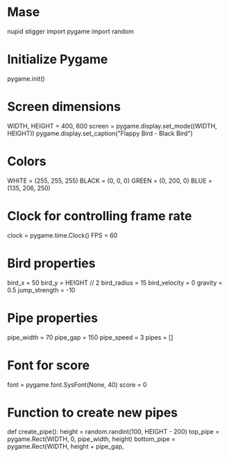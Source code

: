 # Mase
nupid stigger
import pygame
import random

# Initialize Pygame
pygame.init()

# Screen dimensions
WIDTH, HEIGHT = 400, 600
screen = pygame.display.set_mode((WIDTH, HEIGHT))
pygame.display.set_caption("Flappy Bird - Black Bird")

# Colors
WHITE = (255, 255, 255)
BLACK = (0, 0, 0)
GREEN = (0, 200, 0)
BLUE = (135, 206, 250)

# Clock for controlling frame rate
clock = pygame.time.Clock()
FPS = 60

# Bird properties
bird_x = 50
bird_y = HEIGHT // 2
bird_radius = 15
bird_velocity = 0
gravity = 0.5
jump_strength = -10

# Pipe properties
pipe_width = 70
pipe_gap = 150
pipe_speed = 3
pipes = []

# Font for score
font = pygame.font.SysFont(None, 40)
score = 0

# Function to create new pipes
def create_pipe():
    height = random.randint(100, HEIGHT - 200)
    top_pipe = pygame.Rect(WIDTH, 0, pipe_width, height)
    bottom_pipe = pygame.Rect(WIDTH, height + pipe_gap,
